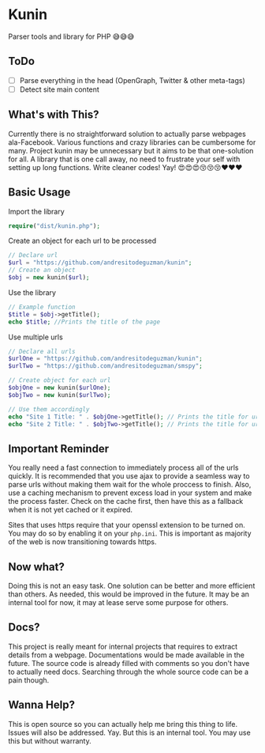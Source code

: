 # Kunin
Parser tools and library for PHP 😅😅😅

## ToDo
- [ ] Parse everything in the head (OpenGraph, Twitter & other meta-tags)
- [ ] Detect site main content

## What's with This?
Currently there is no straightforward solution to actually parse webpages ala-Facebook. Various functions and crazy libraries can be cumbersome for many. Project kunin may be unnecessary but it aims to be that one-solution for all. A library that is one call away, no need to frustrate your self with setting up long functions. Write cleaner codes! Yay! 😍😍😍😚😚😚♥♥♥ 

## Basic Usage
Import the library
```php
require("dist/kunin.php");
```
Create an object for each url to be processed
```php
// Declare url
$url = "https://github.com/andresitodeguzman/kunin";
// Create an object
$obj = new kunin($url);
```
Use the library
```php
// Example function
$title = $obj->getTitle();
echo $title; //Prints the title of the page    
```

Use multiple urls
```php
// Declare all urls
$urlOne = "https://github.com/andresitodeguzman/kunin";
$urlTwo = "https://github.com/andresitodeguzman/smspy";

// Create object for each url
$objOne = new kunin($urlOne);
$objTwo = new kunin($urlTwo);

// Use them accordingly
echo "Site 1 Title: " . $objOne->getTitle(); // Prints the title for urlOne
echo "Site 2 Title: " . $objTwo->getTitle(); // Prints the title for urlTwo
```

## Important Reminder
You really need a fast connection to immediately process all of the urls quickly. It is recommended that you use ajax to provide a seamless way to parse urls without making them wait for the whole proccess to finish. Also, use a caching mechanism to prevent excess load in your system and make the process faster. Check on the cache first, then have this as a fallback when it is not yet cached or it expired.

Sites that uses https require that your openssl extension to be turned on. You may do so by enabling it on your ```php.ini```. This is important as majority of the web is now transitioning towards https.

## Now what?
Doing this is not an easy task. One solution can be better and more efficient than others. As needed, this would be improved in the future. It may be an internal tool for now, it may at lease serve some purpose for others.

## Docs?
This project is really meant for internal projects that requires to extract details from a webpage. Documentations would be made available in the future. The source code is already filled with comments so you don't have to actually need docs. Searching through the whole source code can be a pain though.

## Wanna Help?
This is open source so you can actually help me bring this thing to life. Issues will also be addressed. Yay. But this is an internal tool. You may use this but without warranty.